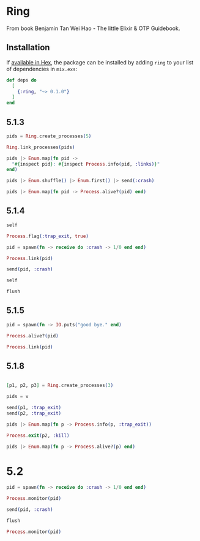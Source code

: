 # Ring

From book Benjamin Tan Wei Hao - The little Elixir & OTP Guidebook.

## Installation

If [available in Hex](https://hex.pm/docs/publish), the package can be installed
by adding `ring` to your list of dependencies in `mix.exs`:

```elixir
def deps do
  [
    {:ring, "~> 0.1.0"}
  ]
end
```

## 5.1.3

```elixir
pids = Ring.create_processes(5)

Ring.link_processes(pids)

pids |> Enum.map(fn pid ->
  "#{inspect pid}: #{inspect Process.info(pid, :links)}"
end)

pids |> Enum.shuffle() |> Enum.first() |> send(:crash)

pids |> Enum.map(fn pid -> Process.alive?(pid) end)
```

## 5.1.4

```elixir
self

Process.flag(:trap_exit, true)

pid = spawn(fn -> receive do :crash -> 1/0 end end)

Process.link(pid)

send(pid, :crash)

self

flush
```

## 5.1.5

```elixir
pid = spawn(fn -> IO.puts("good bye." end)

Process.alive?(pid)

Process.link(pid)
```

## 5.1.8

```elixir

[p1, p2, p3] = Ring.create_processes(3)

pids = v

send(p1, :trap_exit)
send(p2, :trap_exit)

pids |> Enum.map(fn p -> Process.info(p, :trap_exit))

Process.exit(p2, :kill)

pids |> Enum.map(fn p -> Process.alive?(p) end)
```

# 5.2

```elixir
pid = spawn(fn -> receive do :crash -> 1/0 end end)

Process.monitor(pid)

send(pid, :crash)

flush

Process.monitor(pid)
```
